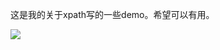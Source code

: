 这是我的关于xpath写的一些demo。希望可以有用。

![](https://ss1.bdstatic.com/70cFuXSh_Q1YnxGkpoWK1HF6hhy/it/u=811420267,207213952&fm=26&gp=0.jpg)